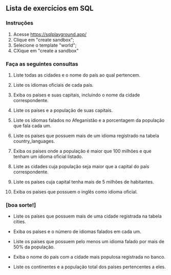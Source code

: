 ## Lista de exercícios em SQL
### Instruções
1. Acesse https://sqlplayground.app/
2. Clique em "create sandbox"; 
3. Selecione o template "world"; 
4. CXique em "create a sandbox"

### Faça as seguintes consultas
1. Liste todas as cidades e o nome do país ao qual pertencem.

2. Liste os idiomas oficiais de cada país.

3. Exiba os países e suas capitais, incluindo o nome da cidade correspondente.

4. Liste os países e a população de suas capitais.

5. Liste os idiomas falados no Afeganistão e a porcentagem da população que fala cada um.

6. Liste os países que possuem mais de um idioma registrado na tabela country_languages.

7. Exiba os países onde a população é maior que 100 milhões e que tenham um idioma oficial listado.

8. Liste as cidades cuja população seja maior que a capital do país correspondente.

9. Liste os países cuja capital tenha mais de 5 milhões de habitantes.

10. Exiba os países que possuem o inglês como idioma oficial.

### [boa sorte!]
- Liste os países que possuem mais de uma cidade registrada na tabela cities.

- Exiba os países e o número de idiomas falados em cada um.

- Liste os países que possuem pelo menos um idioma falado por mais de 50% da população.

- Exiba o nome do país com a cidade mais populosa registrada no banco.

- Liste os continentes e a população total dos países pertencentes a eles.
